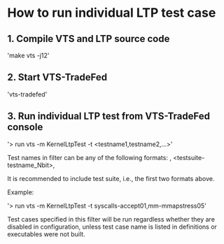 # How to run individual LTP test case
## 1. Compile VTS and LTP source code
'make vts -j12'

## 2. Start VTS-TradeFed
'vts-tradefed'

## 3. Run individual LTP test from VTS-TradeFed console
'> run vts -m KernelLtpTest -t <testname1,testname2,...>'

Test names in filter can be any of the following formats:
<testsuite-testname>, <testsuite-testname_Nbit>, <testname>

It is recommended to include test suite, i.e., the first two formats above.

Example:

'> run vts -m KernelLtpTest -t syscalls-accept01,mm-mmapstress05'

Test cases specified in this filter will be run regardless whether they are disabled in configuration, unless test case name is listed in definitions or executables were not built.